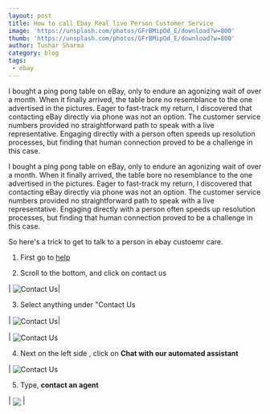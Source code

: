 ```yaml
---
layout: post
title: How to call Ebay Real live Person Customer Service
image: 'https://unsplash.com/photos/GFrBMipOd_E/download?w=800'
thumb: 'https://unsplash.com/photos/GFrBMipOd_E/download?w=800'
author: Tushar Sharma
category: blog
tags: 
 - ebay
---
```


I bought a ping pong table on eBay, only to endure an agonizing wait of over a month. When it finally arrived, the table bore no resemblance to the one advertised in the pictures. Eager to fast-track my return, I discovered that contacting eBay directly via phone was not an option. The customer service numbers provided no straightforward path to speak with a live representative. Engaging directly with a person often speeds up resolution processes, but finding that human connection proved to be a challenge in this case.<!-- truncate_here -->

I bought a ping pong table on eBay, only to endure an agonizing wait of over a month. When it finally arrived, the table bore no resemblance to the one advertised in the pictures. Eager to fast-track my return, I discovered that contacting eBay directly via phone was not an option. The customer service numbers provided no straightforward path to speak with a live representative. Engaging directly with a person often speeds up resolution processes, but finding that human connection proved to be a challenge in this case.

So here's a trick to get to talk to a person in ebay custoemr care. 

1. First go to [help](https://www.ebay.com/help/home)

2. Scroll to the bottom, and click on contact us

| <img align="center"  loading="lazy" src="https://cdn-images-1.medium.com/v2/resize:fit:2400/1*xeSAsvS5f3BmMjhlvUGBIg.png" alt="Contact Us" />|

3. Select anything under "Contact Us


| <img align="center"  loading="lazy" src="https://cdn-images-1.medium.com/v2/resize:fit:2400/1*GtQhBZMPd1CxhrJ7Z9CW4w.png" alt="Contact Us" />|

| <img align="center" loading="lazy" src="https://cdn-images-1.medium.com/v2/resize:fit:2400/1*KT5jrKbDcDCQKMacrlOOnw.png" alt="Contact Us">

4. Next on the left side , click on **Chat with our automated assistant**

| <img align="center" loading="lazy" src="https://cdn-images-1.medium.com/v2/resize:fit:2400/1*Iefzq1CD5saBXe4kfVU8hA.png" alt="Contact Us">

5. Type, **contact an agent**

| <img align="center" loading="lazy" src="https://cdn-images-1.medium.com/v2/resize:fit:2400/1*kDMyHE5JSR62NuG5Wz1EKA.png" > |
